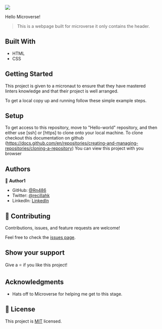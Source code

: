 ![](https://img.shields.io/badge/Microverse-blueviolet)

Hello Microverse!

> This is a webpage built for microverse it only contains the header.


## Built With

- HTML
- CSS

## Getting Started

 This project is given to a micronaut to ensure that they have mastered linters knowledge and that their project is well arranged.


To get a local copy up and running follow these simple example steps.

## Setup

To get access to this repository, move to "Hello-world" repository, and then either use [ssh] or [https] to clone onto your local machine. To clone checkout this documentation on github (https://docs.github.com/en/repositories/creating-and-managing-repositories/cloning-a-repository) You can view this project with you browser


## Authors

👤 **Author1**

- GitHub: [@Rn486](https://github.com/Rn486)
- Twitter: [@recillahk](https://twitter.com/recillahk)
- LinkedIn: [LinkedIn](https://www.linkedin.com/in/recillah-khamala-071151b7/)

## 🤝 Contributing

Contributions, issues, and feature requests are welcome!

Feel free to check the [issues page](../../issues/).

## Show your support

Give a ⭐️ if you like this project!

## Acknowledgments

- Hats off to Microverse for helping me get to this stage.

## 📝 License

This project is [MIT](./MIT.md) licensed.
